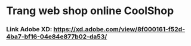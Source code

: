 # Trang web shop online CoolShop
### Link Adobe XD: https://xd.adobe.com/view/8f000161-f52d-4ba7-bf16-04e84e877b02-da53/
